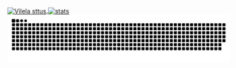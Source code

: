 <div>
  <a  href="https://github.com/gcvilela/gcvilela/main/README.md">
    <img  align="center" alt="Vilela sttus" src="https://github-readme-stats.vercel.app/api?username=gcvilela&show_icons=true&theme=dracula" />
    <img width="45%" align="center" alt="stats" src="https://github-readme-stats.vercel.app/api/top-langs/?username=gcvilela&layout=compact&langs_count=5&theme=dracula" />
  </a>
</div>

 <picture>
  <source media="(prefers-color-scheme: dark)" srcset="https://raw.githubusercontent.com/gcvilela/gcvilela/output/github-contribution-grid-snake-dark.svg">
  <source media="(prefers-color-scheme: light)" srcset="https://raw.githubusercontent.com/gcvilela/gcvilela/output/github-contribution-grid-snake-dark.svg">
  <img alt="github contribution grid snake animation" src="https://raw.githubusercontent.com/gcvilela/gcvilela/output/github-contribution-grid-snake-dark.svg">
</picture>
   
</div>
